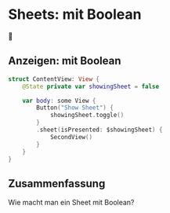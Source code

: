 # Sheets: mit Boolean
📃

## Anzeigen: mit Boolean
```swift
struct ContentView: View {
    @State private var showingSheet = false

    var body: some View {
        Button("Show Sheet") {
            showingSheet.toggle()
        }
        .sheet(isPresented: $showingSheet) {
            SecondView()
        }
    }
}
```


## Zusammenfassung
Wie macht man ein Sheet mit Boolean?
